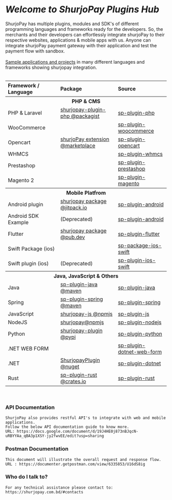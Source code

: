 # <i>Welcome to ShurjoPay Plugins Hub</i>

ShurjoPay has multiple plugins, modules and SDK's of different programming languages and frameworks ready for the developers. So, the merchants and their developers can effortlessly integrate shurjoPay to their respective websites, applications & mobile apps with us. Anyone can integrate shurjoPay payment gateway with their application and test the payment flow with sandbox. <br> <br>
[Sample applications and projects](https://github.com/shurjopay-plugins/sp-plugin-usage-examples) in many different languages and frameworks showing shurjopay integration.
<br><br>	<table  width="100%" >
						<tdead>
							<tr>
							<th align="left" width="333px" >Framework / Language</th>
							<th align="left" width="333px">Package</th>
							<th align="left"  width="333px">Source</th>
							</tr>
						</thead>
						<tbody >
						  <tr ><th colspan="3" align="center">PHP & CMS</th></tr>
						<tr>
							<td >PHP &  Laravel</td>
							<td><a  href="https://packagist.org/packages/shurjomukhi/shurjopay-plugin-php" target="_blank">shurjopay-plugin-php @packagist</a></td>
							<td><a href="https://github.com/shurjopay-plugins/sp-plugin-php" target="_blank">sp-plugin-php</a></td>
							</tr>
	<tr>
							<td >WooCommerce</td>
							<td><a href="#" target="_blank"></a></td>
							<td><a href="https://github.com/shurjopay-plugins/sp-woocommerce" target="_blank">sp-plugin-woocommerce</a></td>
							</tr>
							<tr>
							<td >Opencart</td>
							<td><a href="https://www.opencart.com/index.php?route=marketplace/extension/info&extension_id=44413&filter_search=shurjopay" target="_blank">shurjoPay extension @marketplace</a></td>
							<td><a href="https://github.com/shurjopay-plugins/sp-plugin-opencart" target="_blank">sp-plugin-opencart</a></td>
							</tr>
							<tr>
							<td >WHMCS</td>
							<td><a href="#" target="_blank"></a></td>
							<td><a href="https://github.com/shurjopay-plugins/sp-plugin-whmcs" target="_blank">sp-plugin-whmcs</a></td>
							</tr>
							<tr>
							<td >Prestashop</td>
							<td><a href="#" target="_blank"></a></td>
							<td><a href="https://github.com/shurjopay-plugins/sp-plugin-prestashop" target="_blank">sp-plugin-prestashop</a></td>
							</tr>
							<tr>
							<td >Magento 2</td>
							<td><a href="#" target="_blank"></a></td>
							<td><a href="https://github.com/shurjopay-plugins/sp-plugin-magento" target="_blank">sp-plugin-magento</a></td>
							</tr>
						<!-- mobile -->
             <tr ><th colspan="3"  align="center">
						Mobile Platfrom
            </th></tr>
								<tr>
							<td>Android plugin</td>
							<td><a  href="https://github.com/shurjopay-plugins/sp-plugin-android" target="_blank">shurjopay package @jitpack.io</a></td>
							<td><a  href="https://github.com/shurjopay-plugins/sp-plugin-android">sp-plugin-android</a></td>
							</tr>
							<tr>
							<td >Android SDK Example</td>
							<td >(Deprecated)</td>
							<td><a  href="https://github.com/shurjopay-plugins/sp-plugin-android" target="_blank">sp-plugin-android</a></td>
							</tr>
    						<tr>
    						<td >Flutter</td>
    						<td><a href="https://pub.dev/packages/shurjopay" target="_blank">shurjopay package @pub.dev</a></td>
    						<td ><a  href="https://github.com/shurjopay-plugins/sp-plugin-flutter" target="_blank">sp-plugin-flutter</a></td>
    						</tr>
    						<tr >
    						<td >Swift Package (ios)</td>
    						<td><a href="#" target="_blank"></a></td>
    						<td><a  href="https://github.com/shurjopay-plugins/sp-package-ios-swift" target="_blank">sp-package-ios-swift</a></td>
    						</tr>
							<tr >
    						<td>Swift plugin (ios)</td>
    						<td >(Deprecated)</td>
    						<td><a  href="https://github.com/shurjopay-plugins/sp-plugin-ios-swift" target="_blank">sp-plugin-ios-swift</a></td>
    						</tr>
    				<!-- Java -->
            <tr ><th colspan="3" align="center">
    				Java, JavaScript & Others
            </th></tr>
    						<tr>
    						<td >Java</td>
    						<td  ><a href="https://mvnrepository.com/artifact/bd.com.shurjomukhi/sp-plugin-java" target="_blank">sp-plugin-java @maven</a></td>
    						<td ><a href="https://github.com/shurjopay-plugins/sp-plugin-java" target="_blank">sp-plugin-java</a></td>
    						</tr>
    						<tr>
    						<td >Spring</td>
    						<td><a href="https://mvnrepository.com/artifact/bd.com.shurjomukhi/sp-plugin-spring" target="_blank">sp-plugin-spring @maven</a></td>
    						<td><a href="https://github.com/shurjopay-plugins/sp-plugin-spring" target="_blank">sp-plugin-spring</a></td>
    						</tr>
    					<tr>
    						<td>JavaScript</td>
    						<td><a href="https://www.npmjs.com/package/shurjopay-js" target="_blank">shurjopay-js @npmjs</a></td>
    						<td><a href="https://github.com/shurjopay-plugins/sp-plugin-js" target="_blank">sp-plugin-js</a></td>
    						</tr>
    						<tr>
    						<td >NodeJS</td>
    						<td><a href="https://www.npmjs.com/package/shurjopay" target="_blank">shurjopay@npmjs</a></td>
    						<td><a href="https://github.com/shurjopay-plugins/sp-plugin-nodejs" target="_blank">sp-plugin-nodejs</a></td>
    						</tr>
    						<tr>
    						<td >Python</td>
    						<td><a href="https://pypi.org/project/shurjopay-plugin/" target="_blank" >shurjopay-plugin @pypi</a></td>
    						<td><a href="https://github.com/shurjopay-plugins/sp-plugin-python" target="_blank">sp-plugin-python</a></td>
    						</tr>
    						<tr>
	  					<tr>
    						<td>.NET WEB FORM</td>
    						<td></td>
    						<td><a href="https://github.com/shurjopay-plugins/sp-plugin-dotnet-web-form" target="_blank">sp-plugin-dotnet-web-form</a></td>
    						</tr>
    						<tr>
    						<td>.NET</td>
    						<td><a href="https://www.nuget.org/packages/ShurjopayPlugin" target="_blank">ShurjopayPlugin @nuget</a></td>
    						<td><a href="https://github.com/shurjopay-plugins/sp-plugin-dotnet" target="_blank">sp-plugin-dotnet</a></td>
    						</tr>
    						<tr>
    						<td >Rust</td>
    						<td><a  href="https://crates.io/crates/shurjopay-plugin" target="_blank">sp-plugin-rust @crates.io</a></td>
    						<td ><a href="https://github.com/shurjopay-plugins/sp-plugin-rust" target="_blank">sp-plugin-rust</a></td>
    						</tr>
    					</tbody>
    					</table>
<br>

### API Documentation

    ShurjoPay also provides restful API's to integrate with web and mobile applications.
    Follow the below API documentation guide to know more.
    URL: https://docs.google.com/document/d/19J4HE0j873nBJqcN-uRBYYAa_qBA3p1XSY-jy2fwvEE/edit?usp=sharing

### Postman Documentation

    This document will illustrate the overall request and response flow.
    URL : https://documenter.getpostman.com/view/6335853/U16dS8ig

### Who do I talk to?

    For any technical assistance please contact to: https://shurjopay.com.bd/#contacts
